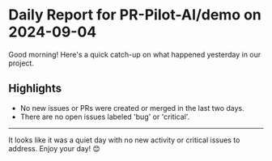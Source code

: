 # Daily Report for PR-Pilot-AI/demo on 2024-09-04

Good morning! Here's a quick catch-up on what happened yesterday in our project.

## Highlights
- No new issues or PRs were created or merged in the last two days.
- There are no open issues labeled 'bug' or 'critical'.

---

It looks like it was a quiet day with no new activity or critical issues to address. Enjoy your day! 😊
